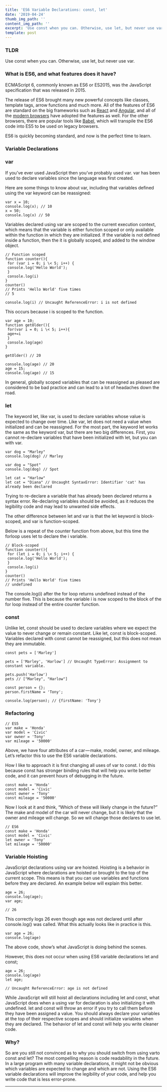 ```yaml
---
title: 'ES6 Variable Declarations: const, let'
date: '2019-04-24'
thumb_img_path: ''
content_img_path: ''
excerpt: 'Use const when you can. Otherwise, use let, but never use var.'
template: post
---
```


### TLDR

Use const when you can. Otherwise, use let, but never use var.

### What is ES6, and what features does it have?

ECMAScript 6, commonly known as ES6 or ES2015, was the JavaScript specification that was released in 2015.

The release of ES6 brought many new powerful concepts like classes, template tags, arrow functions and much more. All of the features of ES6 are standard on the big frameworks such as [React](https://reactjs.org/) and [Angular](https://angular.io/), and all of the [modern browsers](https://caniuse.com/#search=es6) have adopted the features as well. For the other browsers, there are popular tools like [Babel](https://babeljs.io/), which will transpile the ES6 code into ES5 to be used on legacy browsers.

ES6 is quickly becoming standard, and now is the perfect time to learn.

### Variable Declarations

### var

If you’ve ever used JavaScript then you’ve probably used var. var has been used to declare variables since the language was first created.

Here are some things to know about var, including that variables defined using the var keyword can be reassigned:

```
var x = 10;
console.log(x); // 10
x = 50;
console.log(x) // 50
```

Variables declared using var are scoped to the current execution context, which means that the variable is either function scoped or only available within the function in which they are initialized. If the variable is not defined inside a function, then the it is globally scoped, and added to the window object.

```
// Function scoped
function counter(){
 for (var i = 0; i \< 5; i++) {
 console.log('Hello World');
 }
 console.log(i)
}
counter() 
// Prints 'Hello World' five times
// 5

console.log(i) // Uncaught ReferenceError: i is not defined
```

This occurs because i is scoped to the function.

```
var age = 10;
function getOlder(){
 for(var i = 0; i \< 5; i++){
 age+=i
 }
 console.log(age)
}

getOlder() // 20

console.log(age) // 20
age = 15;
console.log(age) // 15
```

In general, globally scoped variables that can be reassigned as pleased are considered to be bad practice and can lead to a lot of headaches down the road.

### let

The keyword let, like var, is used to declare variables whose value is expected to change over time. Like var, let does not need a value when initialized and can be reassigned. For the most part, the keyword let works the same as the keyword var, but there are two big differences. First, you cannot re-declare variables that have been initialized with let, but you can with var.

```
var dog = "Marley"
console.log(dog) // Marley

var dog = "Spot"
console.log(dog) // Spot

let cat = "Harlow"
let cat = "Diana" // Uncaught SyntaxError: Identifier 'cat' has already been declared
```

Trying to re-declare a variable that has already been declared returns a syntax error. Re-declaring variables should be avoided, as it reduces the legibility code and may lead to unwanted side effects.

The other difference between let and var is that the let keyword is block-scoped, and var is function-scoped.

Below is a repeat of the counter function from above, but this time the forloop uses let to declare the i variable.

```
// Block-scoped
function counter(){
 for (let i = 0; i \< 5; i++) {
 console.log('Hello World'); 
 }
 console.log(i)
}
counter() 
// Prints 'Hello World' five times
// undefined
```

The console.log(i) after the for loop returns undefined instead of the number five. This is because the variable i is now scoped to the block of the for loop instead of the entire counter function.

### const

Unlike let, const should be used to declare variables where we expect the value to never change or remain constant. Like let, const is block-scoped. Variables declared with const cannot be reassigned, but this does not mean they are immutable.

```
const pets = ['Marley']

pets = ['Marley', 'Harlow'] // Uncaught TypeError: Assignment to constant variable.

pets.push('Harlow')
pets // ["Marley", "Harlow"]

const person = {};
person.firstName = 'Tony';

console.log(person); // {firstName: 'Tony'}
```

### Refactoring

```
// ES5
var make = 'Honda'
var model = 'Civic'
var owner = 'Tony'
var mileage = '50000'
```

Above, we have four attributes of a car — make, model, owner, and mileage. Let’s refactor this to use the ES6 variable declarations.

How I like to approach it is first changing all uses of var to const. I do this because const has stronger binding rules that will help you write better code, and it can prevent hours of debugging in the future.

```
const make = 'Honda'
const model = 'Civic'
const owner = 'Tony'
const mileage = '50000'
```

Now I look at it and think, “Which of these will likely change in the future?” The make and model of the car will never change, but it is likely that the owner and mileage will change. So we will change those declares to use let.

```
// ES6
const make = 'Honda'
const model = 'Civic'
let owner = 'Tony'
let mileage = '50000'
```

### Variable Hoisting

JavaScript declarations using var are hoisted. Hoisting is a behavior in JavaScript where declarations are hoisted or brought to the top of the current scope. This means is that you can use variables and functions before they are declared. An example below will explain this better.

```
age = 26;
console.log(age);
var age;

// 26
```

This correctly logs 26 even though age was not declared until after console.log() was called. What this actually looks like in practice is this.

```
var age = 26;
console.log(age)
```

The above code, show’s what JavaScript is doing behind the scenes.

However, this does not occur when using ES6 variable declarations let and const;

```
age = 26;
console.log(age)
let age;

// Uncaught ReferenceError: age is not defined
```

While JavaScript will still hoist all declarations including let and const, what JavaScript does when a using var for declaration is also initializing it with undefined. let and const will throw an error if you try to call them before they have been assigned a value. You should always declare your variables at the top of their respective scopes and should initialize variables when they are declared. The behavior of let and const will help you write cleaner code.

### Why?

So are you still not convinced as to why you should switch from using varto const and let? The most compelling reason is code readability in the future. In a large program with many variable declarations, it might not be obvious which variables are expected to change and which are not. Using the ES6 variable declarations will improve the legibility of your code, and help you write code that is less error-prone.

* * *
